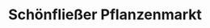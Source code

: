 ---
title: "Schönfließer Pflanzenmarkt"
url: /schoenfliess/schoenfliesser-pflanzenmarkt/
shop: Garten-Center
---